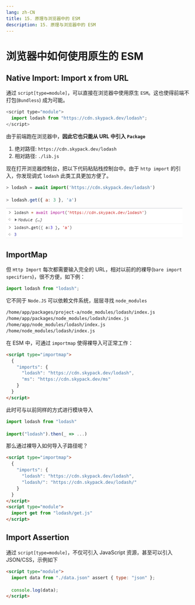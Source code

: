 ```yaml
---
lang: zh-CN
title: 15. 原理与浏览器中的 ESM
description: 15. 原理与浏览器中的 ESM
---
```


# 浏览器中如何使用原生的 ESM

## Native Import: Import x from URL

通过 `script[type=module]`，可以直接在浏览器中使用原生 `ESM`。这也使得前端不打包(`Bundless`) 成为可能。

```js
<script type="module">
  import lodash from "https://cdn.skypack.dev/lodash";
</script>
```

由于前端跑在浏览器中，**因此它也只能从 URL 中引入 `Package`**

1. 绝对路径: `https://cdn.skypack.dev/lodash`
2. 相对路径: `./lib.js`

现在打开浏览器控制台，把以下代码粘贴栈控制台中。由于 `http import` 的引入，你发现调式 `lodash` 此类工具更加方便了。

```js
> lodash = await import('https://cdn.skypack.dev/lodash')

> lodash.get({ a: 3 }, 'a')
```

![Import](./assert/Import.png)

## ImportMap

但 `Http Import` 每次都需要输入完全的 URL，相对以前的的裸导(`bare import specifiers`)，很不方便，如下例：

```js
import lodash from "lodash";
```

它不同于 `Node.JS` 可以依赖文件系统，层层寻找 `node_modules`

```sh
/home/app/packages/project-a/node_modules/lodash/index.js
/home/app/packages/node_modules/lodash/index.js
/home/app/node_modules/lodash/index.js
/home/node_modules/lodash/index.js
```

在 ESM 中，可通过 `importmap` 使得裸导入可正常工作：

```html
<script type="importmap">
  {
    "imports": {
      "lodash": "https://cdn.skypack.dev/lodash",
      "ms": "https://cdn.skypack.dev/ms"
    }
  }
</script>
```

此时可与以前同样的方式进行模块导入

```js
import lodash from "lodash"

import("lodash").then(_ => ...)
```

那么通过裸导入如何导入子路径呢？

```html
<script type="importmap">
  {
    "imports": {
      "lodash": "https://cdn.skypack.dev/lodash",
      "lodash/": "https://cdn.skypack.dev/lodash/"
    }
  }
</script>
<script type="module">
  import get from "lodash/get.js"
</script>
```

## Import Assertion

通过 `script[type=module]`，不仅可引入 JavaScript 资源，甚至可以引入 JSON/CSS，示例如下

```html
<script type="module">
  import data from "./data.json" assert { type: "json" };

  console.log(data);
</script>
```
